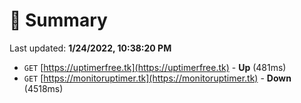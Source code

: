 # 📖 Summary
Last updated: **1/24/2022, 10:38:20 PM**

- `GET` [https://uptimerfree.tk](https://uptimerfree.tk) - **Up** (481ms)
- `GET` [https://monitoruptimer.tk](https://monitoruptimer.tk) - **Down** (4518ms)
